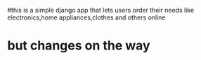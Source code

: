 #this is a simple django app that lets users order their needs like electronics,home appliances,clothes and others online
# but changes on the way
